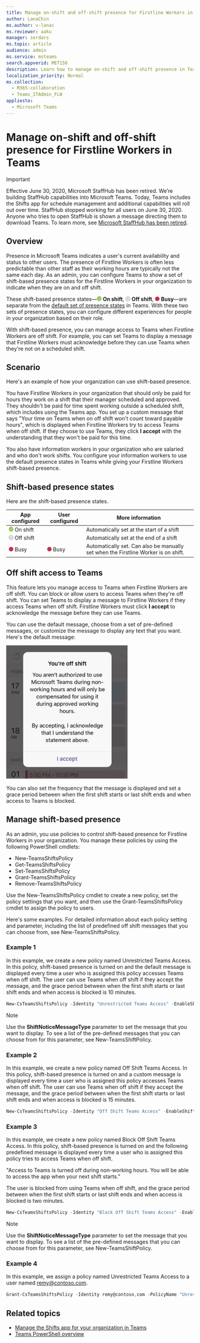 ```yaml
---
title: Manage on-shift and off-shift presence for Firstline Workers in Teams
author: LanaChin
ms.author: v-lanac
ms.reviewer: aaku
manager: serdars
ms.topic: article
audience: admin
ms.service: msteams
search.appverid: MET150
description: Learn how to manage on-shift and off-shift presence in Teams for Firstline Workers in your organization.
localization_priority: Normal
ms.collection: 
  - M365-collaboration
  - Teams_ITAdmin_FLW
appliesto: 
  - Microsoft Teams
---
```


# Manage on-shift and off-shift presence for Firstline Workers in Teams

> [!IMPORTANT]
> Effective June 30, 2020, Microsoft StaffHub has been retired. We’re building StaffHub capabilities into Microsoft Teams. Today, Teams includes the Shifts app for schedule management and additional capabilities will roll out over time. StaffHub stopped working for all users on June 30, 2020. Anyone who tries to open StaffHub is shown a message directing them to download Teams. To learn more, see [Microsoft StaffHub has been retired](microsoft-staffhub-to-be-retired.md).  

## Overview

Presence in Microsoft Teams indicates a user's current availability and status to other users. The presence of Firstline Workers is often less predictable than other staff as their working hours are typically not the same each day. As an admin, you can configure Teams to show a set of shift-based presence states for the Firstline Workers in your organization to indicate when they are on and off shift.

These shift-based presence states&mdash;![Solid green check mark, indicates On shift](../../media/flw-presence-on-shift.png) **On shift**, ![Gray circle with x, indicates Off shift](../../media/flw-presence-off-shift.png) **Off shift**, ![Solid red circle, indicates Busy](../../media/flw-presence-busy.png) **Busy**&mdash;are separate from the [default set of presence states](../../presence-admins.md) in Teams. With these two sets of presence states, you can configure different experiences for people in your organization based on their role.

With shift-based presence, you can manage access to Teams when Firstline Workers are off shift. For example, you can set Teams to display a message that Firstline Workers must acknowledge before they can use Teams when they're not on a scheduled shift.  

## Scenario

Here's an example of how your organization can use shift-based presence.

You have Firstline Workers in your organization that should only be paid for hours they work on a shift that their manager scheduled and approved. They shouldn't be paid for time spent working outside a scheduled shift, which includes using the Teams app. You set up a custom message that says "Your time on Teams when on off shift won't count toward payable hours", which is displayed when Firstline Workers try to access Teams when off shift. If they choose to use Teams, they click **I accept** with the understanding that they won't be paid for this time.

You also have information workers in your organization who are salaried and who don't work shifts. You configure your information workers to use the default presence states in Teams while giving your Firstline Workers shift-based presence.

## Shift-based presence states

Here are the shift-based presence states.

|App configured |User configured  |More information  |
|---------|---------|---------|
|![Solid green check mark, indicates On shift](../../media/flw-presence-on-shift.png) On shift     |         |Automatically set at the start of a shift         |
|![Gray circle with x, indicates Off shift](../../media/flw-presence-off-shift.png) Off shift     |         |Automatically set at the end of a shift         |
|![Solid red circle, indicates Busy](../../media/flw-presence-busy.png) Busy      | ![Solid red circle, indicates Busy](../../media/flw-presence-busy.png) Busy         |Automatically set. Can also be manually set when the Firstline Worker is on shift.|

## Off shift access to Teams

This feature lets you manage access to Teams when Firstline Workers are off shift. You can block or allow users to access Teams when they're off shift. You can set Teams to display a message to Firstline Workers if they access Teams when off shift. Firstline Workers must click **I accept** to acknowledge the message before they can use Teams.

You can use the default message, choose from a set of pre-defined messages, or customize the message to display any text that you want. Here's the default message:

![Screenshot of default message](../../media/shifts-presence-message.png)

You can also set the frequency that the message is displayed and set a grace period between when the first shift starts or last shift ends and when access to Teams is blocked.

## Manage shift-based presence

As an admin, you use policies to control shift-based presence for Firstline Workers in your organization. You manage these policies by using the following PowerShell cmdlets:

- New-TeamsShiftsPolicy
- Get-TeamsShiftsPolicy
- Set-TeamsShiftsPolicy
- Grant-TeamsShiftsPolicy
- Remove-TeamsShiftsPolicy

Use the New-TeamsShiftsPolicy cmdlet to create a new policy, set the policy settings that you want, and then use the Grant-TeamsShiftsPolicy cmdlet to assign the policy to users.

Here's some examples. For detailed information about each policy setting and parameter, including the list of predefined off shift messages that you can choose from, see New-TeamsShiftsPolicy.

### Example 1

In this example, we create a new policy named Unrestricted Teams Access. In this policy, shift-based presence is turned on and the default message is displayed every time a user who is assigned this policy accesses Teams when off shift. The user can use Teams when off shift if they accept the message, and the grace period between when the first shift starts or last shift ends and when access is blocked is 10 minutes.  

```powershell
New-CsTeamsShiftsPolicy -Identity "Unrestricted Teams Access" -EnableShiftPresence $true -ShiftNoticeFrequency always -ShiftNoticeMessageType DefaultMessage -AccessType UnrestrictedAccess_TeamsApp -AccessGracePeriodMinutes 10
```

> [!NOTE]
> Use the **ShiftNoticeMessageType** parameter to set the message that you want to display. To see a list of the pre-defined messages that you can choose from for this parameter, see New-TeamsShiftPolicy.

### Example 2 

In this example, we create a new policy named Off Shift Teams Access. In this policy, shift-based presence is turned on and a custom message is displayed every time a user who is assigned this policy accesses Teams when off shift. The user can use Teams when off shift if they accept the message, and the grace period between when the first shift starts or last shift ends and when access is blocked is 15 minutes.  

```powershell
New-CsTeamsShiftsPolicy -Identity "Off Shift Teams Access" -EnableShiftPresence $true -ShiftNoticeFrequency always -ShiftNoticeMessageType CustomMessage -ShiftNoticeMessageCustom "Your time on Teams when on off shift won't count toward payable hours" -AccessType UnrestrictedAccess_TeamsApp -AccessGracePeriodMinutes 15
```

### Example 3 

In this example, we create a new policy named Block Off Shift Teams Access. In this policy, shift-based presence is turned on and the following predefined message is displayed every time a user who is assigned this policy tries to access Teams when off shift. 

  "Access to Teams is turned off during non-working hours. You will be able to access the app when your next shift starts." 

The user is blocked from using Teams when off shift, and the grace period between when the first shift starts or last shift ends and when access is blocked is two minutes.


```powershell
New-CsTeamsShiftsPolicy -Identity "Block Off Shift Teams Access" -EnableShiftPresence $true -ShiftNoticeFrequency always -ShiftNoticeMessageType Message5 -AccessType OffShift_TeamsAppBlocked -AccessGracePeriodMinutes 2
```

> [!NOTE]
> Use the **ShiftNoticeMessageType** parameter to set the message that you want to display. To see a list of the pre-defined messages that you can choose from for this parameter, see New-TeamsShiftPolicy.

### Example 4

In this example, we assign a policy named Unrestricted Teams Access to a user named remy@contoso.com.

```powershell
Grant-CsTeamsShiftsPolicy -Identity remy@contoso,com -PolicyName "Unrestricted Teams Access"
```

## Related topics

- [Manage the Shifts app for your organization in Teams](manage-the-shifts-app-for-your-organization-in-teams.md)
- [Teams PowerShell overview](../../teams-powershell-overview.md)
